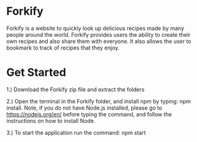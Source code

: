 # Forkify
Forkify is a website to quickly look up delicious recipes made by many people around the world. Forkify provides users the ability to create their own recipes and also share them with everyone. It also allows the user to bookmark to track of recipes that they enjoy. 

# Get Started
1.) Download the Forkify zip file and extract the folders

2.) Open the terminal in the Forkify folder, and install npm by typing: npm install. Note, if you do not have Node.js installed, please go to https://nodejs.org/en/ before typing the command, and follow the instructions on how to install Node.

3.) To start the application run the command: npm start
